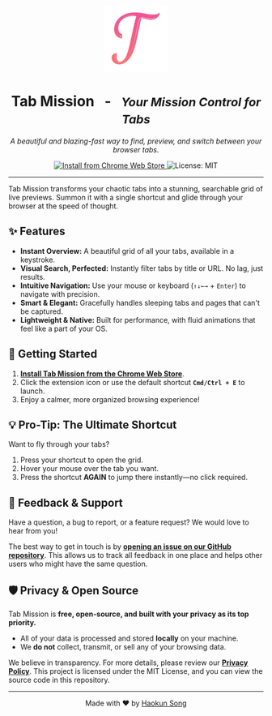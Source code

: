 <p align="center">
  <img src="https://raw.githubusercontent.com/kuk1song/Tab-Mission/main/assets/production/logo.png" alt="Tab Mission Logo" width="128">
</p>

<h1 align="center">
  Tab Mission &nbsp;&nbsp;-&nbsp;&nbsp; <em><small>Your Mission Control for Tabs</small></em>
</h1>

<p align="center">
  <em>A beautiful and blazing-fast way to find, preview, and switch between your browser tabs.</em>
</p>

<p align="center">
  <a href="https://chrome.google.com/webstore/detail/your-extension-id">
    <img src="https://img.shields.io/badge/Chrome_Web_Store-Install-4285F4?style=for-the-badge&logo=google-chrome&logoColor=white" alt="Install from Chrome Web Store">
  </a>
  <img src="https://img.shields.io/badge/License-MIT-yellow.svg?style=for-the-badge" alt="License: MIT">
</p>

---

Tab Mission transforms your chaotic tabs into a stunning, searchable grid of live previews. Summon it with a single shortcut and glide through your browser at the speed of thought.

## ✨ Features

- **Instant Overview:** A beautiful grid of all your tabs, available in a keystroke.
- **Visual Search, Perfected:** Instantly filter tabs by title or URL. No lag, just results.
- **Intuitive Navigation:** Use your mouse or keyboard (`↑↓←→` + `Enter`) to navigate with precision.
- **Smart & Elegant:** Gracefully handles sleeping tabs and pages that can't be captured.
- **Lightweight & Native:** Built for performance, with fluid animations that feel like a part of your OS.

## 🚀 Getting Started

1.  **[Install Tab Mission from the Chrome Web Store](https://chrome.google.com/webstore/detail/your-extension-id)**.
2.  Click the extension icon or use the default shortcut **`Cmd/Ctrl + E`** to launch.
3.  Enjoy a calmer, more organized browsing experience!

## 💡 Pro-Tip: The Ultimate Shortcut

Want to fly through your tabs?
1. Press your shortcut to open the grid.
2. Hover your mouse over the tab you want.
3. Press the shortcut **AGAIN** to jump there instantly—no click required.

## 💬 Feedback & Support

Have a question, a bug to report, or a feature request? We would love to hear from you!

The best way to get in touch is by **[opening an issue on our GitHub repository](https://github.com/kuk1song/Tab-Mission/issues)**. This allows us to track all feedback in one place and helps other users who might have the same question.

## 🛡️ Privacy & Open Source

Tab Mission is **free, open-source, and built with your privacy as its top priority.**

-   All of your data is processed and stored **locally** on your machine.
-   We **do not** collect, transmit, or sell any of your browsing data.

We believe in transparency. For more details, please review our [**Privacy Policy**](PRIVACY.md). This project is licensed under the MIT License, and you can view the source code in this repository.

---

<p align="center">
  Made with ♥ by <a href="https://github.com/kuk1song">Haokun Song</a>
</p>
